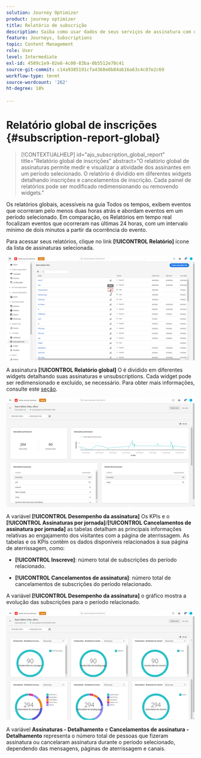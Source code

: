 ```yaml
---
solution: Journey Optimizer
product: journey optimizer
title: Relatório de subscrição
description: Saiba como usar dados de seus serviços de assinatura com o relatório global Assinatura
feature: Journeys, Subscriptions
topic: Content Management
role: User
level: Intermediate
exl-id: 4509c1e9-02e6-4c00-83ba-0b5512e70c41
source-git-commit: c14a9385191cfa4368e0b84ab16a63c4c87e2c69
workflow-type: tm+mt
source-wordcount: '262'
ht-degree: 18%

---
```


# Relatório global de inscrições {#subscription-report-global}

>[!CONTEXTUALHELP]
>id="ajo_subscription_global_report"
>title="Relatório global de inscrições"
>abstract="O relatório global de assinaturas permite medir e visualizar a atividade dos assinantes em um período selecionado. O relatório é dividido em diferentes widgets detalhando inscrições e cancelamentos de inscrição. Cada painel de relatórios pode ser modificado redimensionando ou removendo widgets."

Os relatórios globais, acessíveis na guia Todos os tempos, exibem eventos que ocorreram pelo menos duas horas atrás e abordam eventos em um período selecionado. Em comparação, os Relatórios em tempo real focalizam eventos que ocorreram nas últimas 24 horas, com um intervalo mínimo de dois minutos a partir da ocorrência do evento.

Para acessar seus relatórios, clique no link **[!UICONTROL Relatório]** ícone da lista de assinaturas selecionada.

![](assets/subscription_report_7.png)

A assinatura **[!UICONTROL Relatório global]** O é dividido em diferentes widgets detalhando suas assinaturas e unsubscriptions. Cada widget pode ser redimensionado e excluído, se necessário. Para obter mais informações, consulte este [seção](global-report.md).

![](assets/subscription_report_1.png)

A variável **[!UICONTROL Desempenho da assinatura]** Os KPIs e o **[!UICONTROL Assinaturas por jornada]**/**[!UICONTROL Cancelamentos de assinatura por jornada]** as tabelas detalham as principais informações relativas ao engajamento dos visitantes com a página de aterrissagem. As tabelas e os KPIs contêm os dados disponíveis relacionados à sua página de aterrissagem, como:

* **[!UICONTROL Inscreve]**: número total de subscrições do período relacionado.

* **[!UICONTROL Cancelamentos de assinatura]**: número total de cancelamentos de subscrições do período relacionado.

A variável **[!UICONTROL Desempenho da assinatura]** o gráfico mostra a evolução das subscrições para o período relacionado.

![](assets/subscription_report_2.png)

A variável **Assinaturas - Detalhamento** e **Cancelamentos de assinatura - Detalhamento** representa o número total de pessoas que fizeram assinatura ou cancelaram assinatura durante o período selecionado, dependendo das mensagens, páginas de aterrissagem e canais.

